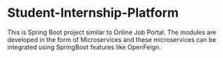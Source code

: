 # Student-Internship-Platform

This is Spring Boot project similar to Online Job Portal. The modules are developed in the form of Microservices 
  and these microservices can be integrated using SpringBoot features like OpenFeign.
